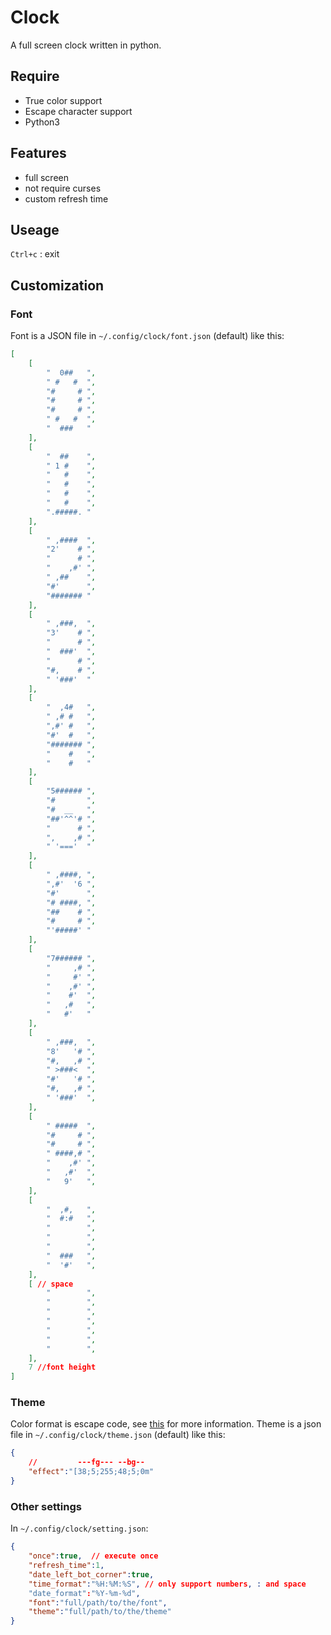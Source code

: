 # Clock

A full screen clock written in python.

## Require

- True color support
- Escape character support
- Python3

## Features

- full screen
- not require curses
- custom refresh time

## Useage

`Ctrl+c` : exit

## Customization

### Font

Font is a JSON file in `~/.config/clock/font.json` (default) like this:

```json
[
    [
        "  0##   ",
        " #   #  ",
        "#     # ",
        "#     # ",
        "#     # ",
        " #   #  ",
        "  ###   "
    ],
    [
        "  ##    ",
        " 1 #    ",
        "   #    ",
        "   #    ",
        "   #    ",
        "   #    ",
        ".#####. "
    ],
    [
        " ,####  ",
        "2'    # ",
        "      # ",
        "    ,#' ",
        " ,##    ",
        "#'      ",
        "####### "
    ],
    [
        " ,###,  ",
        "3'    # ",
        "      # ",
        "  ###'  ",
        "      # ",
        "#,    # ",
        " '###'  "
    ],
    [
        "  ,4#   ",
        " ,# #   ",
        ",#' #   ",
        "#'  #   ",
        "####### ",
        "    #   ",
        "    #   "
    ],
    [
        "5###### ",
        "#       ",
        "#  __   ",
        "##'^^'# ",
        "      # ",
        ",    ,# ",
        " '==='  "
    ],
    [
        " ,####, ",
        ",#'  '6 ",
        "#'      ",
        "# ####, ",
        "##    # ",
        "#     # ",
        "'#####' "
    ],
    [
        "7###### ",
        "     ,# ",
        "     #' ",
        "    ,#' ",
        "    #'  ",
        "   ,#   ",
        "   #'   "
    ],
    [
        " ,###,  ",
        "8'   '# ",
        "#,   ,# ",
        " >###<  ",
        "#'   '# ",
        "#,   ,# ",
        " '###'  ",
    ],
    [
        " #####  ",
        "#     # ",
        "#     # ",
        " ####,# ",
        "    ,#' ",
        "   ,#'  ",
        "   9'   ",
    ],
    [
        "  ,#,   ",
        "  #:#   ",
        "        ",
        "        ",
        "        ",
        "  ###   ",
        "  '#'   ",
    ],
    [ // space
        "        ",
        "        ",
        "        ",
        "        ",
        "        ",
        "        ",
        "        ",
    ],
    7 //font height
]
```

### Theme

Color format is escape code, see [this](https://en.wikipedia.org/wiki/ANSI_escape_code#Colors) for more information.
Theme is a json file in `~/.config/clock/theme.json` (default) like this:

```json
{
    //         ---fg--- --bg--
    "effect":"[38;5;255;48;5;0m"
}
```

### Other settings

In `~/.config/clock/setting.json`:

```json
{
    "once":true,  // execute once
    "refresh_time":1,
    "date_left_bot_corner":true,
    "time_format":"%H:%M:%S", // only support numbers, : and space
    "date_format":"%Y-%m-%d",
    "font":"full/path/to/the/font",
    "theme":"full/path/to/the/theme"
}
```
